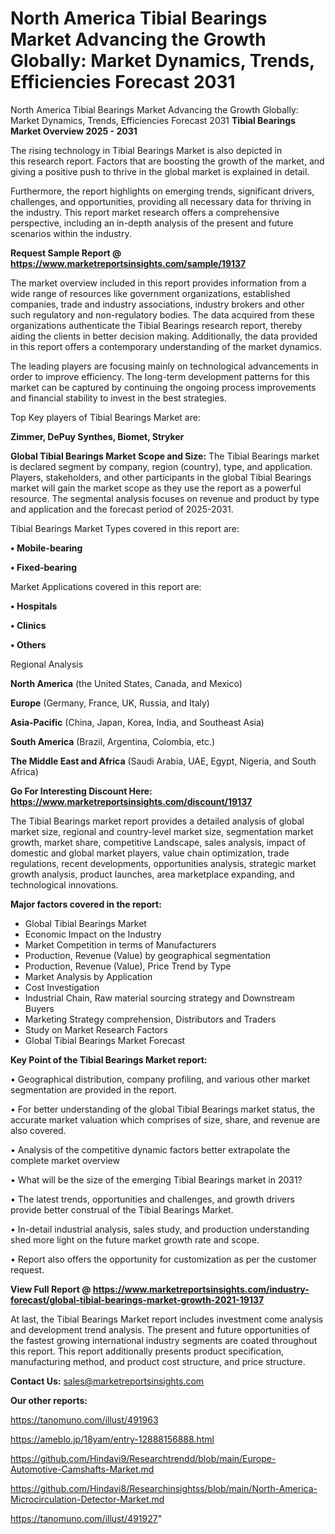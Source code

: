 # North America Tibial Bearings Market Advancing the Growth Globally: Market Dynamics, Trends, Efficiencies Forecast 2031
North America Tibial Bearings Market Advancing the Growth Globally: Market Dynamics, Trends, Efficiencies Forecast 2031
<Strong> Tibial Bearings Market Overview 2025 - 2031</strong>

The rising technology in Tibial Bearings Market is also depicted in this research report. Factors that are boosting the growth of the market, and giving a positive push to thrive in the global market is explained in detail.

Furthermore, the report highlights on emerging trends, significant drivers, challenges, and opportunities, providing all necessary data for thriving in the industry. This report market research offers a comprehensive perspective, including an in-depth analysis of the present and future scenarios within the industry.

<strong>Request Sample Report @ <a href=https://www.marketreportsinsights.com/sample/19137>https://www.marketreportsinsights.com/sample/19137</a></strong>

The market overview included in this report provides information from a wide range of resources like government organizations, established companies, trade and industry associations, industry brokers and other such regulatory and non-regulatory bodies. The data acquired from these organizations authenticate the Tibial Bearings research report, thereby aiding the clients in better decision making. Additionally, the data provided in this report offers a contemporary understanding of the market dynamics.

The leading players are focusing mainly on technological advancements in order to improve efficiency. The long-term development patterns for this market can be captured by continuing the ongoing process improvements and financial stability to invest in the best strategies.

Top Key players of Tibial Bearings Market are:

<strong>Zimmer, DePuy Synthes, Biomet, Stryker</strong>

<strong><b>Global Tibial Bearings Market Scope and Size:</b></strong>
The Tibial Bearings market is declared segment by company, region (country), type, and application. Players, stakeholders, and other participants in the global Tibial Bearings market will gain the market scope as they use the report as a powerful resource. The segmental analysis focuses on revenue and product by type and application and the forecast period of 2025-2031.

Tibial Bearings Market Types covered in this report are:

<strong>• Mobile-bearing

• Fixed-bearing</strong>

Market Applications covered in this report are:

<strong>• Hospitals

• Clinics

• Others</strong> 

Regional Analysis

<strong>North America</strong> (the United States, Canada, and Mexico)

<strong>Europe</strong> (Germany, France, UK, Russia, and Italy)

<strong>Asia-Pacific</strong> (China, Japan, Korea, India, and Southeast Asia)

<strong>South America</strong> (Brazil, Argentina, Colombia, etc.)

<strong>The Middle East and Africa</strong> (Saudi Arabia, UAE, Egypt, Nigeria, and South Africa)

<strong>Go For Interesting Discount Here: <a href=https://www.marketreportsinsights.com/discount/19137>https://www.marketreportsinsights.com/discount/19137</a></strong>

The Tibial Bearings market report provides a detailed analysis of global market size, regional and country-level market size, segmentation market growth, market share, competitive Landscape, sales analysis, impact of domestic and global market players, value chain optimization, trade regulations, recent developments, opportunities analysis, strategic market growth analysis, product launches, area marketplace expanding, and technological innovations.

<strong><b>Major factors covered in the report:</b></strong>
<ul>
  <li>Global Tibial Bearings Market </li>
  <li>Economic Impact on the Industry</li>
  <li>Market Competition in terms of Manufacturers</li>
  <li>Production, Revenue (Value) by geographical segmentation</li>
  <li>Production, Revenue (Value), Price Trend by Type</li>
  <li>Market Analysis by Application</li>
  <li>Cost Investigation</li>
  <li>Industrial Chain, Raw material sourcing strategy and Downstream Buyers</li>
  <li>Marketing Strategy comprehension, Distributors and Traders</li>
  <li>Study on Market Research Factors</li>
  <li>Global Tibial Bearings Market Forecast</li>
</ul>

<strong><b>Key Point of the Tibial Bearings Market report:</b></strong>

• Geographical distribution, company profiling, and various other market segmentation are provided in the report.

• For better understanding of the global Tibial Bearings market status, the accurate market valuation which comprises of size, share, and revenue are also covered.

• Analysis of the competitive dynamic factors better extrapolate the complete market overview

• What will be the size of the emerging Tibial Bearings market in 2031?

• The latest trends, opportunities and challenges, and growth drivers provide better construal of the Tibial Bearings Market.

• In-detail industrial analysis, sales study, and production understanding shed more light on the future market growth rate and scope.

• Report also offers the opportunity for customization as per the customer request.

<strong><b>View Full Report @ <a href=https://www.marketreportsinsights.com/industry-forecast/global-tibial-bearings-market-growth-2021-19137>https://www.marketreportsinsights.com/industry-forecast/global-tibial-bearings-market-growth-2021-19137</a></b></strong>


At last, the Tibial Bearings Market report includes investment come analysis and development trend analysis. The present and future opportunities of the fastest growing international industry segments are coated throughout this report. This report additionally presents product specification, manufacturing method, and product cost structure, and price structure.

<strong>Contact Us:</strong>
sales@marketreportsinsights.com

<strong>Our other reports:</strong>

<a href=https://tanomuno.com/illust/491963>https://tanomuno.com/illust/491963</a>

<a href=https://ameblo.jp/18yam/entry-12888156888.html>https://ameblo.jp/18yam/entry-12888156888.html</a>

<a href=https://github.com/Hindavi9/Researchtrendd/blob/main/Europe-Automotive-Camshafts-Market.md>https://github.com/Hindavi9/Researchtrendd/blob/main/Europe-Automotive-Camshafts-Market.md</a>

<a href=https://github.com/Hindavi8/Researchinsightss/blob/main/North-America-Microcirculation-Detector-Market.md>https://github.com/Hindavi8/Researchinsightss/blob/main/North-America-Microcirculation-Detector-Market.md</a>

<a href=https://tanomuno.com/illust/491927>https://tanomuno.com/illust/491927</a>"
